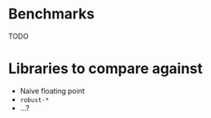 Benchmarks
==========

TODO

# Libraries to compare against

* Naive floating point
* `robust-*`
* ...?